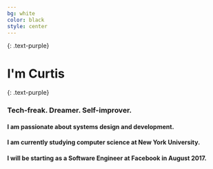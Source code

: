 ```yaml
---
bg: white
color: black
style: center
---
```


{: .text-purple}

# I'm Curtis
{: .text-purple}

### Tech-freak. Dreamer. Self-improver.

#### I am passionate about systems design and development.
#### I am currently studying computer science at New York University.
#### I will be starting as a Software Engineer at Facebook in August 2017.
